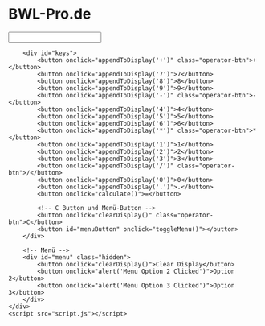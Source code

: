 # BWL-Pro.de
<!DOCTYPE html>
<html lang="de">
<head>
    <meta charset="UTF-8">
    <meta name="viewport" content="width=device-width, initial-scale=1.0">
    <title>Calculator with Menu</title>
    <link rel="stylesheet" href="style.css">
</head>
<body>
    <div id="calculator">
        <input id="display" readonly>
        
        <div id="keys">
            <button onclick="appendToDisplay('+')" class="operator-btn">+</button>
            <button onclick="appendToDisplay('7')">7</button>
            <button onclick="appendToDisplay('8')">8</button>
            <button onclick="appendToDisplay('9')">9</button>
            <button onclick="appendToDisplay('-')" class="operator-btn">-</button>
            <button onclick="appendToDisplay('4')">4</button>
            <button onclick="appendToDisplay('5')">5</button>
            <button onclick="appendToDisplay('6')">6</button>
            <button onclick="appendToDisplay('*')" class="operator-btn">*</button>
            <button onclick="appendToDisplay('1')">1</button>
            <button onclick="appendToDisplay('2')">2</button>
            <button onclick="appendToDisplay('3')">3</button>
            <button onclick="appendToDisplay('/')" class="operator-btn">/</button>
            <button onclick="appendToDisplay('0')">0</button>
            <button onclick="appendToDisplay('.')">.</button>
            <button onclick="calculate()">=</button>
            
            <!-- C Button und Menü-Button -->
            <button onclick="clearDisplay()" class="operator-btn">C</button>
            <button id="menuButton" onclick="toggleMenu()"></button>
        </div>
        
        <!-- Menü -->
        <div id="menu" class="hidden">
            <button onclick="clearDisplay()">Clear Display</button>
            <button onclick="alert('Menu Option 2 Clicked')">Option 2</button>
            <button onclick="alert('Menu Option 3 Clicked')">Option 3</button>
        </div>
    </div>
    <script src="script.js"></script>
</body>
</html>
